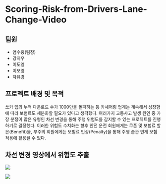 # Scoring-Risk-from-Drivers-Lane-Change-Video

## 팀원
* 염수웅(팀장)
* 강지우
* 이도영
* 이보영
* 차유경

## 프로젝트 배경 및 목적

쏘카 앱의 누적 다운로드 수가 1000만을 돌파하는 등 카셰어링 업계는 계속해서 성장함에 따라 보험료도 세분화할 필요가 있다고 생각했다. 여러가지 교통사고 발생 원인 중 가장 분쟁이 많은 유형인 차선 변경을 통해 주행 위험도를 감지할 수 있는 프로젝트를 진행하기로 결정했다. 이러한 위험도 수치화는 향후 안전 운전 회원에게는 쿠폰 및 보험료 할은(Benefit)을, 부주의 회원에게는 보험료 인상(Penalty)을 통해 주행 습관 연계 보험 적용에 활용될 수 있다.
 
## 차선 변경 영상에서 위험도 추출
<p align = “center”>
<img src = “![KakaoTalk_20220714_212049854](https://user-images.githubusercontent.com/93107210/178989958-61950959-6b82-47f4-878e-b51800469a6e.gif)”>
</p>
<p align = “center”>
<img src = “![compressed_KakaoTalk_20220714](https://user-images.githubusercontent.com/93107210/178989887-1e506f12-beea-4266-9140-aff5b508ea41.gif)”>
</p>



